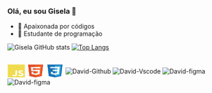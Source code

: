 ### Olá, eu sou Gisela 👋

- 🔭 Apaixonada por códigos
- 🌱 Estudante de programação

![Gisela GitHub stats](https://github-readme-stats.vercel.app/api?username=giselasouza&show_icons=true&theme=radical)
 [![Top Langs](https://github-readme-stats.vercel.app/api/top-langs/?username=giselasouza&layout=compact&theme=radical)](https://github.com/anuraghazra/github-readme-stats)

  <div style="display: inline_block"><br>
  <img align="center" alt="David-Js" height="30" width="40" src="https://raw.githubusercontent.com/devicons/devicon/master/icons/javascript/javascript-plain.svg">
  <img align="center" alt="David-HTML" height="30" width="40" src="https://raw.githubusercontent.com/devicons/devicon/master/icons/html5/html5-original.svg">
  <img align="center" alt="David-CSS" height="30" width="40" src="https://raw.githubusercontent.com/devicons/devicon/master/icons/css3/css3-original.svg">
  <img align="center" alt="David-Github" height="30" width="40" src="https://cdn.jsdelivr.net/gh/devicons/devicon/icons/github/github-original.svg" />
  <img align="center" alt="David-Vscode" height="30" width="40" src="https://cdn.jsdelivr.net/gh/devicons/devicon/icons/vscode/vscode-original.svg" />
  <img align="center" alt="David-figma" height="30" width="40" src="https://cdn.jsdelivr.net/gh/devicons/devicon/icons/php/php-plain.svg" />  
  <img align="center" alt="David-figma" height="30" width="40" src="https://cdn.jsdelivr.net/gh/devicons/devicon/icons/vuejs/vuejs-original.svg" />
  </div>
  
  
 ##
